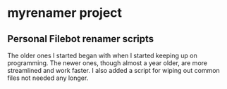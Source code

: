 # myrenamer project
Personal Filebot renamer scripts
------
The older ones I started began with when I started keeping up on programming.
The newer ones, though almost a year older, are more streamlined and work faster.
I also added a script for wiping out common files not needed any longer.
